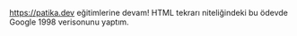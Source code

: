 https://patika.dev eğitimlerine devam! HTML tekrarı niteliğindeki bu ödevde Google 1998 verisonunu yaptım.